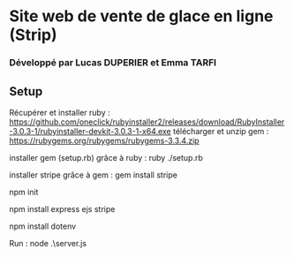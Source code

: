 # Site web de vente de glace en ligne (Strip)
### Développé par Lucas DUPERIER et Emma TARFI
###
## Setup

Récupérer et installer ruby : https://github.com/oneclick/rubyinstaller2/releases/download/RubyInstaller-3.0.3-1/rubyinstaller-devkit-3.0.3-1-x64.exe
télécharger et unzip gem : https://rubygems.org/rubygems/rubygems-3.3.4.zip

installer gem (setup.rb) grâce à ruby : ruby ./setup.rb

installer stripe grâce à gem : gem install stripe

npm init

npm install express ejs stripe

npm install dotenv

Run : node .\server.js
